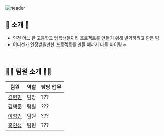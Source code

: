 ![header](https://capsule-render.vercel.app/api?type=Waving&height=240&section=footer&text=ByeongPyung&fontSize=80&&animation=fadeIn&fontColor=EEF2FF&fontAlignY=62&color=676FA3)

## 📖 소개 📖
- 인천 어느 한 고등학교 남학생들끼리 프로젝트를 만들기 위해 발악하려고 만든 팀
- 어디선가 인정받을만한 프로젝트를 만들 때까지 다들 파이팅 ~

<br>

## 🙋‍♂️ 팀원 소개 🙋‍♂️
| 팀원 | 역할 | 담당 업무
| ------ | ------ | ------ |
| [김현민](https://github.com/qetqet910) | 팀장 | ??? |
| [김택준](https://github.com/Kuah0) | 팀원 | ??? |
| [이정민](https://github.com/rnlsrnlsdl) | 팀원 | ??? |
| [홍인성](https://github.com/BackdevHong) | 팀원 | ??? |
